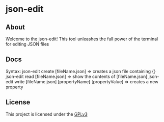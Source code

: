 # json-edit 
## About
 Welcome to the json-edit!
 This tool unleashes the full power of the terminal for editing JSON files
## Docs
Syntax: json-edit create [fileName.json] => creates a json file containing {} 
            json-edit read [fileName.json] => show the contents of [fileName.json]
            json-edit write [fileName.json] [propertyName] [propertyValue] => creates a new property
## License
This project is licensed under the [GPLv3](LICENSE.md)
